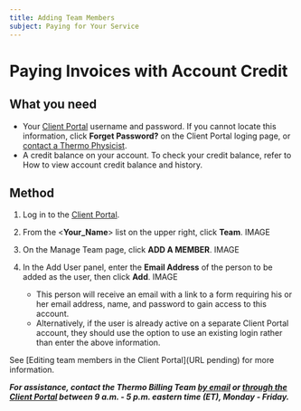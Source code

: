 ```yaml
---
title: Adding Team Members
subject: Paying for Your Service
---
```


# Paying Invoices with Account Credit

## What you need

* Your [Client Portal](https://www.thermo.io/login/) username and password. If you cannot locate this information, click **Forget Password?** on the Client Portal loging page, or [contact a Thermo Physicist](mailto:physicists@thermo.io).
* A credit balance on your account. To check your credit balance, refer to How to view account credit balance and history.

## Method

1. Log in to the [Client Portal](https://www.thermo.io/login/).
2. From the <**Your_Name**> list on the upper right, click **Team**.
   IMAGE

3. On the Manage Team page, click **ADD A MEMBER**.
   IMAGE
   
4. In the Add User panel, enter the **Email Address** of the person to be added as the user, then click **Add**.
   IMAGE

   * This person will receive an email with a link to a form requiring his or her email address, name, and password to gain access to this account. 
   * Alternatively, if the user is already active on a separate Client Portal account, they should use the option to use an existing login rather than enter the above information.
   
See [Editing team members in the Client Portal](URL pending) for more information.

**_For assistance, contact the Thermo Billing Team [by email](mailto:billing@thermo.io) or [through the Client Portal](https://www.thermo.io/login/) between 9 a.m. - 5 p.m. eastern time (ET), Monday - Friday._**
